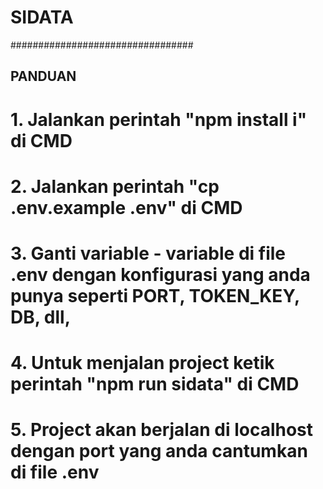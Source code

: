 # SIDATA

#################################

## PANDUAN

# 1. Jalankan perintah "npm install i" di CMD

# 2. Jalankan perintah "cp .env.example .env" di CMD

# 3. Ganti variable - variable di file .env dengan konfigurasi yang anda punya seperti PORT, TOKEN_KEY, DB, dll,

# 4. Untuk menjalan project ketik perintah "npm run sidata" di CMD

# 5. Project akan berjalan di localhost dengan port yang anda cantumkan di file .env
